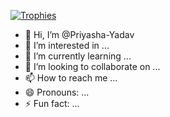 
[![Trophies](https://github-profile-trophy.vercel.app/?username=Priyasha-Yadav&theme=gruvbox)](https://github.com/Priyasha-Yadav)
- 👋 Hi, I’m @Priyasha-Yadav
- 👀 I’m interested in ...
- 🌱 I’m currently learning ...
- 💞️ I’m looking to collaborate on ...
- 📫 How to reach me ...
- 😄 Pronouns: ...
- ⚡ Fun fact: ...

<!---
Priyasha-Yadav/Priyasha-Yadav is a ✨ special ✨ repository because its `README.md` (this file) appears on your GitHub profile.
You can click the Preview link to take a look at your changes.
--->
